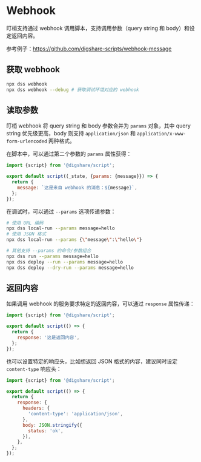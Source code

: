 # Webhook

盯梢支持通过 webhook 调用脚本，支持调用参数（query string 和 body）和设定返回内容。

参考例子：https://github.com/digshare-scripts/webhook-message

## 获取 webhook

```sh
npx dss webhook
npx dss webhook --debug # 获取调试环境对应的 webhook
```

## 读取参数

盯梢 webhook 将 query string 和 body 参数合并为 `params` 对象，其中 query string 优先级更高，body 则支持 `application/json` 和 `application/x-www-form-urlencoded` 两种格式。

在脚本中，可以通过第二个参数的 `params` 属性获得：

```js
import {script} from '@digshare/script';

export default script((_state, {params: {message}}) => {
  return {
    message: `这是来自 webhook 的消息：${message}`,
  };
});
```

在调试时，可以通过 `--params` 选项传递参数：

```sh
# 使用 URL 编码
npx dss local-run --params message=hello
# 使用 JSON 格式
npx dss local-run --params {\"message\":\"hello\"}

# 其他支持 --params 的命令/参数组合
npx dss run --params message=hello
npx dss deploy --run --params message=hello
npx dss deploy --dry-run --params message=hello
```

## 返回内容

如果调用 webhook 的服务要求特定的返回内容，可以通过 `response` 属性传递：

```js
import {script} from '@digshare/script';

export default script(() => {
  return {
    response: '这是返回内容',
  };
});
```

也可以设置特定的响应头，比如想返回 JSON 格式的内容，建议同时设定 `content-type` 响应头：

```js
import {script} from '@digshare/script';

export default script(() => {
  return {
    response: {
      headers: {
        'content-type': 'application/json',
      },
      body: JSON.stringify({
        status: 'ok',
      }),
    },
  };
});
```
